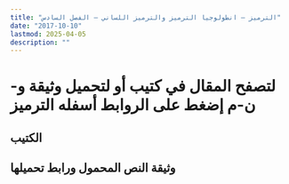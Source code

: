 ```yaml
---
title: "الترميز – انطولوجيا الترميز والترميز اللساني – الفصل السادس"
date: "2017-10-10"
lastmod: 2025-04-05
description: ""
---
```

# **لتصفح المقال في كتيب أو لتحميل وثيقة و-ن-م إضغط على الروابط أسفله** **الترميز**

## الكتيب

## وثيقة النص المحمول ورابط تحميلها

###
